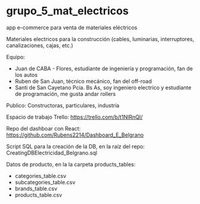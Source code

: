 # grupo_5_mat_electricos

app e-commerce para venta de materiales eléctricos

Materiales electricos para la construcción (cables, luminarias, interruptores, canalizaciones, cajas, etc.)

Equipo:
 - Juan de CABA - Flores, estudiante de ingeniería y programación, fan de los autos
 - Ruben de San Juan, técnico mecánico, fan del off-road
 - Santi de San Cayetano Pcia. Bs As, soy ingeniero electrico y estudiante de programación, me gusta andar rollers

Publico:
Constructoras, particulares, industria

Espacio de trabajo Trello:
https://trello.com/b/t1NlRnQI/

Repo del dashboar con React:
https://github.com/Rubens2214/Dashboard_E_Belgrano

Script SQL para la creación de la DB, en la raíz del repo:
CreatingDBElectricidad_Belgrano.sql

Datos de producto, en la la carpeta products_tables:
- categories_table.csv
- subcategories_table.csv
- brands_table.csv
- products_table.csv
